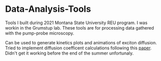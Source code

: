 # Data-Analysis-Tools

Tools I built during 2021 Montana State University REU program. I was workin in the Grumstup lab. These tools are for processing data gathered with the pump-probe microscopy.

Can be used to generate kinetics plots and animations of exciton diffusion. Tried to implement diffusion coefficent calculations following this [paper](https://pubs.acs.org/doi/10.1021/acs.jpcc.0c02302).
Didn't get it working before the end of the summer unfortunaly. 
